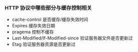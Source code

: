 ### HTTP 协议中哪些部分与缓存控制相关
* cache-control 是否缓存/缓存失效时间
* Expires 缓存失效日期
* pragema 控制不缓存
* Last-Modified/If-Modified-since 验证服务器文件是否更新过
* Etag 验证服务器资源是否更新过